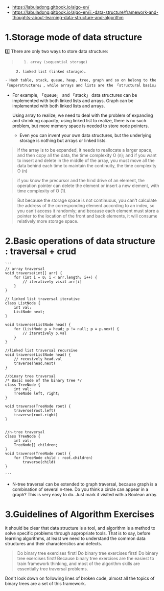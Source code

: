 - https://labuladong.gitbook.io/algo-en/
- https://labuladong.gitbook.io/algo-en/ii.-data-structure/framework-and-thoughts-about-learning-data-structure-and-algorithm

# 1.Storage mode of data structure
   2️⃣ There are only two ways to store data structure: 
>        1. array (sequential storage) 
         2. linked list (linked storage)。
        
    - Hash table, stack, queue, heap, tree, graph and so on belong to the 「superstructure」, while arrays and lists are the 「structural basis」
    
 -  For example, 「queue」 and 「stack」 data structures can be implemented with both linked lists and arrays. 
    Graph can be implemented with both linked lists and arrays. 
    
    Using array to realize, we need to deal with the problem of expanding and shrinking capacity; 
    using linked list to realize, there is no such problem, but more memory space is needed to store node pointers.
    
    - Even you can invent your own data structures, but the underlying storage is nothing but arrays or linked lists. 
    
>   if the array is to be expanded, it needs to reallocate a larger space, and then copy all the data, the time complexity O (n); and if you want to insert and delete in the middle of the array, you must move all the data behind each time to maintain the continuity, the time complexity O (n)
     
>   if you know the precursor and the hind drive of an element, the operation pointer can delete the element or insert a new element, with time complexity of O (1).
       
>  But because the storage space is not continuous, you can't calculate the address of the corresponding element according to an index, so you can't access it randomly; and because each element must store a pointer to the location of the front and back elements, it will consume relatively more storage space.     


# 2.Basic operations of data structure : traversal + crud

    ```
    // array traversal
    void traverse(int[] arr) {
        for (int i = 0; i < arr.length; i++) {
            // iteratively visit arr[i]
        }
    }    

    // linked list traversal iterative
    class ListNode {
        int val;
        ListNode next;
    }
    
    void traverse(ListNode head) {
        for (ListNode p = head; p != null; p = p.next) {
            // iteratively p.val
        }
    }

    //linked list traversal recursive
    void traverse(ListNode head) {
        // recusively head.val
        traverse(head.next)
    }
    
    //binary tree traversal
    /* Basic node of the binary tree */
    class TreeNode {
        int val;
        TreeNode left, right;
    }

    void traverse(TreeNode root) {
        traverse(root.left)
        traverse(root.right)
    }    
    
    
    //n-tree traversal
    class TreeNode {
        int val;
        TreeNode[] children;
    }
    void traverse(TreeNode root) {
        for (TreeNode child : root.children)
            traverse(child)
    }
    
    ```
    
- N-tree traversal can be extended to graph traversal, because graph is a combination of several n-tree. Do you think a circle can appear in a graph? This is very easy to do. Just mark it visited with a Boolean array.

# 3.Guidelines of Algorithm Exercises

it should be clear that data structure is a tool, and algorithm is a method to solve specific problems through appropriate tools. That is to say, before learning algorithms, at least we need to understand the common data structures and their characteristics and defects.


> Do binary tree exercises first! Do binary tree exercises first! Do binary tree exercises first! Because binary tree exercises are the easiest to train framework thinking, and most of the algorithm skills are essentially tree traversal problems.


Don't look down on following lines of broken code, almost all the topics of binary trees are a set of this framework.




